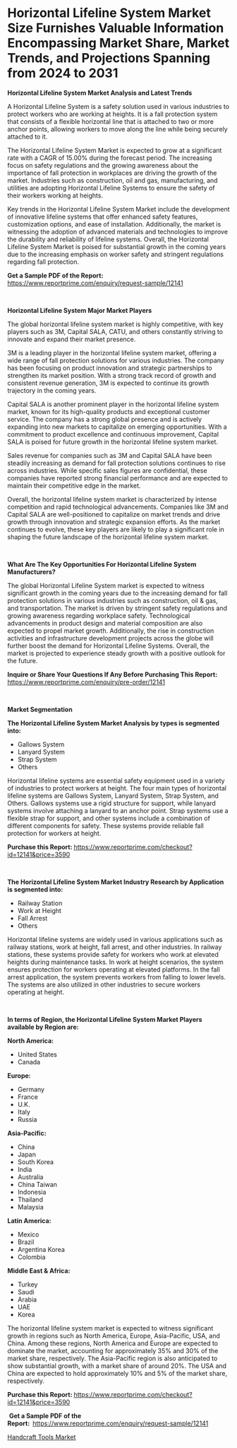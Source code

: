 <p><h1>Horizontal Lifeline System Market Size Furnishes Valuable Information Encompassing Market Share, Market Trends, and Projections Spanning from 2024 to 2031</h1></p><p><strong>Horizontal Lifeline System Market Analysis and Latest Trends</strong></p>
<p><p>A Horizontal Lifeline System is a safety solution used in various industries to protect workers who are working at heights. It is a fall protection system that consists of a flexible horizontal line that is attached to two or more anchor points, allowing workers to move along the line while being securely attached to it.</p><p>The Horizontal Lifeline System Market is expected to grow at a significant rate with a CAGR of 15.00% during the forecast period. The increasing focus on safety regulations and the growing awareness about the importance of fall protection in workplaces are driving the growth of the market. Industries such as construction, oil and gas, manufacturing, and utilities are adopting Horizontal Lifeline Systems to ensure the safety of their workers working at heights.</p><p>Key trends in the Horizontal Lifeline System Market include the development of innovative lifeline systems that offer enhanced safety features, customization options, and ease of installation. Additionally, the market is witnessing the adoption of advanced materials and technologies to improve the durability and reliability of lifeline systems. Overall, the Horizontal Lifeline System Market is poised for substantial growth in the coming years due to the increasing emphasis on worker safety and stringent regulations regarding fall protection.</p></p>
<p><strong>Get a Sample PDF of the Report:&nbsp;</strong> <a href="https://www.reportprime.com/enquiry/request-sample/12141">https://www.reportprime.com/enquiry/request-sample/12141</a></p>
<p>&nbsp;</p>
<p><strong>Horizontal Lifeline System Major Market Players</strong></p>
<p><p>The global horizontal lifeline system market is highly competitive, with key players such as 3M, Capital SALA, CATU, and others constantly striving to innovate and expand their market presence. </p><p>3M is a leading player in the horizontal lifeline system market, offering a wide range of fall protection solutions for various industries. The company has been focusing on product innovation and strategic partnerships to strengthen its market position. With a strong track record of growth and consistent revenue generation, 3M is expected to continue its growth trajectory in the coming years.</p><p>Capital SALA is another prominent player in the horizontal lifeline system market, known for its high-quality products and exceptional customer service. The company has a strong global presence and is actively expanding into new markets to capitalize on emerging opportunities. With a commitment to product excellence and continuous improvement, Capital SALA is poised for future growth in the horizontal lifeline system market.</p><p>Sales revenue for companies such as 3M and Capital SALA have been steadily increasing as demand for fall protection solutions continues to rise across industries. While specific sales figures are confidential, these companies have reported strong financial performance and are expected to maintain their competitive edge in the market.</p><p>Overall, the horizontal lifeline system market is characterized by intense competition and rapid technological advancements. Companies like 3M and Capital SALA are well-positioned to capitalize on market trends and drive growth through innovation and strategic expansion efforts. As the market continues to evolve, these key players are likely to play a significant role in shaping the future landscape of the horizontal lifeline system market.</p></p>
<p>&nbsp;</p>
<p><strong>What Are The Key Opportunities For Horizontal Lifeline System Manufacturers?</strong></p>
<p><p>The global Horizontal Lifeline System market is expected to witness significant growth in the coming years due to the increasing demand for fall protection solutions in various industries such as construction, oil & gas, and transportation. The market is driven by stringent safety regulations and growing awareness regarding workplace safety. Technological advancements in product design and material composition are also expected to propel market growth. Additionally, the rise in construction activities and infrastructure development projects across the globe will further boost the demand for Horizontal Lifeline Systems. Overall, the market is projected to experience steady growth with a positive outlook for the future.</p></p>
<p><strong>Inquire or Share Your Questions If Any Before Purchasing This Report:</strong> <a href="https://www.reportprime.com/enquiry/pre-order/12141">https://www.reportprime.com/enquiry/pre-order/12141</a></p>
<p>&nbsp;</p>
<p><strong>Market Segmentation</strong></p>
<p><strong>The Horizontal Lifeline System Market Analysis by types is segmented into:</strong></p>
<p><ul><li>Gallows System</li><li>Lanyard System</li><li>Strap System</li><li>Others</li></ul></p>
<p><p>Horizontal lifeline systems are essential safety equipment used in a variety of industries to protect workers at height. The four main types of horizontal lifeline systems are Gallows System, Lanyard System, Strap System, and Others. Gallows systems use a rigid structure for support, while lanyard systems involve attaching a lanyard to an anchor point. Strap systems use a flexible strap for support, and other systems include a combination of different components for safety. These systems provide reliable fall protection for workers at height.</p></p>
<p><strong>Purchase this Report:&nbsp;</strong><a href="https://www.reportprime.com/checkout?id=12141&price=3590">https://www.reportprime.com/checkout?id=12141&price=3590</a></p>
<p>&nbsp;</p>
<p><strong>The Horizontal Lifeline System Market Industry Research by Application is segmented into:</strong></p>
<p><ul><li>Railway Station</li><li>Work at Height</li><li>Fall Arrest</li><li>Others</li></ul></p>
<p><p>Horizontal lifeline systems are widely used in various applications such as railway stations, work at height, fall arrest, and other industries. In railway stations, these systems provide safety for workers who work at elevated heights during maintenance tasks. In work at height scenarios, the system ensures protection for workers operating at elevated platforms. In the fall arrest application, the system prevents workers from falling to lower levels. The systems are also utilized in other industries to secure workers operating at height.</p></p>
<p>&nbsp;</p>
<p><strong>In terms of Region, the Horizontal Lifeline System Market Players available by Region are:</strong></p>
<p>
    <p> <strong> North America: </strong>
        <ul>
            <li>United States</li>
            <li>Canada</li>
        </ul>
        </p> 
    <p> <strong> Europe: </strong>
        <ul>
            <li>Germany</li>
            <li>France</li>
            <li>U.K.</li>
            <li>Italy</li>
            <li>Russia</li>
        </ul>
        </p> 
    <p> <strong> Asia-Pacific: </strong>
        <ul>
            <li>China</li>
            <li>Japan</li>
            <li>South Korea</li>
            <li>India</li>
            <li>Australia</li>
            <li>China Taiwan</li>
            <li>Indonesia</li>
            <li>Thailand</li>
            <li>Malaysia</li>
        </ul>
        </p> 
    <p> <strong> Latin America: </strong>
        <ul>
            <li>Mexico</li>
            <li>Brazil</li>
            <li>Argentina Korea</li>
            <li>Colombia</li>
        </ul>
        </p> 
    <p> <strong> Middle East & Africa: </strong>
        <ul>
            <li>Turkey</li>
            <li>Saudi</li>
            <li>Arabia</li>
            <li>UAE</li>
            <li>Korea</li>
        </ul>
    </p>
    </p>
<p><p>The horizontal lifeline system market is expected to witness significant growth in regions such as North America, Europe, Asia-Pacific, USA, and China. Among these regions, North America and Europe are expected to dominate the market, accounting for approximately 35% and 30% of the market share, respectively. The Asia-Pacific region is also anticipated to show substantial growth, with a market share of around 20%. The USA and China are expected to hold approximately 10% and 5% of the market share, respectively.</p></p>
<p><strong>Purchase this Report: </strong><a href="https://www.reportprime.com/checkout?id=12141&price=3590">https://www.reportprime.com/checkout?id=12141&price=3590</a></p>
<p>&nbsp;<strong>Get a Sample PDF of the Report:&nbsp;&nbsp;</strong><a href="https://www.reportprime.com/enquiry/request-sample/12141">https://www.reportprime.com/enquiry/request-sample/12141</a></p>
<p><strong></strong></p>
<p><p><a href="https://github.com/JameTravis/Market-Research-Report-List-4/blob/main/handcraft-tools-market.md">Handcraft Tools Market</a></p></p>